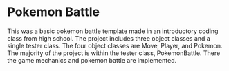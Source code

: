 # Pokemon Battle

This was a basic pokemon battle template made in an introductory coding class from high school. The project includes three object classes and a single tester class. The four object classes are Move, Player, and Pokemon. The majority of the project is within the tester class, PokemonBattle. There the game mechanics and pokemon battle are implemented.
